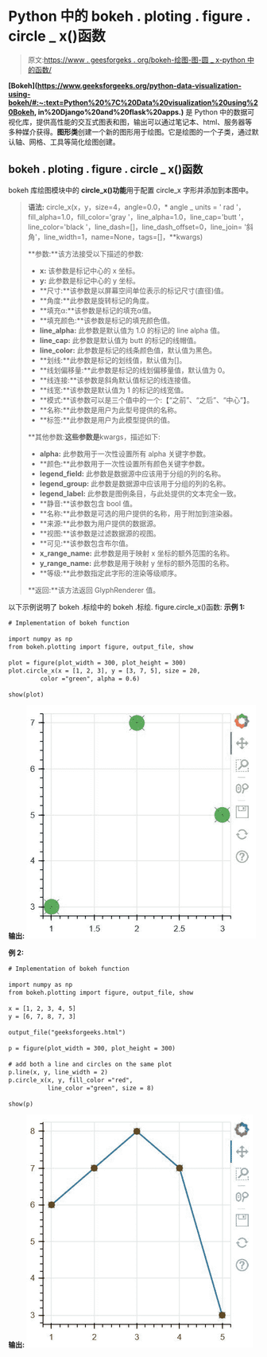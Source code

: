 # Python 中的 bokeh . ploting . figure . circle _ x()函数

> 原文:[https://www . geesforgeks . org/bokeh-绘图-图-圆 _ x-python 中的函数/](https://www.geeksforgeeks.org/bokeh-plotting-figure-circle_x-function-in-python/)

**[Bokeh](https://www.geeksforgeeks.org/python-data-visualization-using-bokeh/#:~:text=Python%20%7C%20Data%20visualization%20using%20Bokeh, in%20Django%20and%20flask%20apps.)** 是 Python 中的数据可视化库，提供高性能的交互式图表和图，输出可以通过笔记本、html、服务器等多种媒介获得。**图形类**创建一个新的图形用于绘图。它是绘图的一个子类，通过默认轴、网格、工具等简化绘图创建。

## bokeh . ploting . figure . circle _ x()函数

bokeh 库绘图模块中的 **circle_x()功能**用于配置 circle_x 字形并添加到本图中。

> **语法:** circle_x(x，y，size=4，angle=0.0，* angle _ units = ' rad '，fill_alpha=1.0，fill_color='gray '，line_alpha=1.0，line_cap='butt '，line_color='black '，line_dash=[]，line_dash_offset=0，line_join= '斜角'，line_width=1，name=None，tags=[]，**kwargs)
> 
> **参数:**该方法接受以下描述的参数:
> 
> *   **x:** 该参数是标记中心的 x 坐标。
> *   **y:** 此参数是标记中心的 y 坐标。
> *   **尺寸:**该参数是以屏幕空间单位表示的标记尺寸(直径)值。
> *   **角度:**此参数是旋转标记的角度。
> *   **填充α:**该参数是标记的填充α值。
> *   **填充颜色:**该参数是标记的填充颜色值。
> *   **line_alpha:** 此参数是默认值为 1.0 的标记的 line alpha 值。
> *   **line_cap:** 此参数是默认值为 butt 的标记的线帽值。
> *   **line_color:** 此参数是标记的线条颜色值，默认值为黑色。
> *   **划线:**此参数是标记的划线值，默认值为[]。
> *   **线划偏移量:**此参数是标记的线划偏移量值，默认值为 0。
> *   **线连接:**该参数是斜角默认值标记的线连接值。
> *   **线宽:**该参数是默认值为 1 的标记的线宽值。
> *   **模式:**该参数可以是三个值中的一个:【“之前”、“之后”、“中心”】。
> *   **名称:**此参数是用户为此型号提供的名称。
> *   **标签:**此参数是用户为此模型提供的值。
> 
> **其他参数:**这些参数是**kwargs，描述如下:
> 
> *   **alpha:** 此参数用于一次性设置所有 alpha 关键字参数。
> *   **颜色:**此参数用于一次性设置所有颜色关键字参数。
> *   **legend_field:** 此参数是数据源中应该用于分组的列的名称。
> *   **legend_group:** 此参数是数据源中应该用于分组的列的名称。
> *   **legend_label:** 此参数是图例条目，与此处提供的文本完全一致。
> *   **静音:**该参数包含 bool 值。
> *   **名称:**此参数是可选的用户提供的名称，用于附加到渲染器。
> *   **来源:**此参数为用户提供的数据源。
> *   **视图:**该参数是过滤数据源的视图。
> *   **可见:**该参数包含布尔值。
> *   **x_range_name:** 此参数是用于映射 x 坐标的额外范围的名称。
> *   **y_range_name:** 此参数是用于映射 y 坐标的额外范围的名称。
> *   **等级:**此参数指定此字形的渲染等级顺序。
> 
> **返回:**该方法返回 GlyphRenderer 值。

以下示例说明了 bokeh .标绘中的 bokeh .标绘. figure.circle_x()函数:
**示例 1:**

```
# Implementation of bokeh function

import numpy as np 
from bokeh.plotting import figure, output_file, show

plot = figure(plot_width = 300, plot_height = 300)
plot.circle_x(x = [1, 2, 3], y = [3, 7, 5], size = 20,
         color ="green", alpha = 0.6)

show(plot)
```

**输出:**
![](img/38f08e4fb4b6dfe5027426e2f94d3d7d.png)

**例 2:**

```
# Implementation of bokeh function

import numpy as np 
from bokeh.plotting import figure, output_file, show

x = [1, 2, 3, 4, 5]
y = [6, 7, 8, 7, 3]

output_file("geeksforgeeks.html")

p = figure(plot_width = 300, plot_height = 300)

# add both a line and circles on the same plot
p.line(x, y, line_width = 2)
p.circle_x(x, y, fill_color ="red",
           line_color ="green", size = 8)

show(p)
```

**输出:**
![](img/13d8e68a8aadbf36166b667a3f280e72.png)